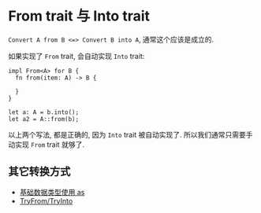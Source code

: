
# From trait 与 Into trait

`Convert A from B <=> Convert B into A`, 通常这个应该是成立的.

如果实现了 `From` trait, 会自动实现 `Into` trait:

```no_run
impl From<A> for B {
  fn from(item: A) -> B {
    
  }
}

let a: A = b.into();
let a2 = A::from(b);
```
以上两个写法, 都是正确的, 因为 `Into` trait 被自动实现了.
所以我们通常只需要手动实现 `From` trait 就够了.

## 其它转换方式
- [基础数据类型使用 as](../fundamental/cast.md)
- [TryFrom/TryInto](../common-traits/try-from-try-into.md)

